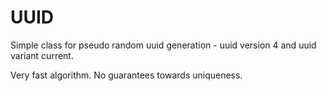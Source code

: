 UUID
====

Simple class for pseudo random uuid generation - uuid version 4 and uuid variant current.

Very fast algorithm. No guarantees towards uniqueness.

